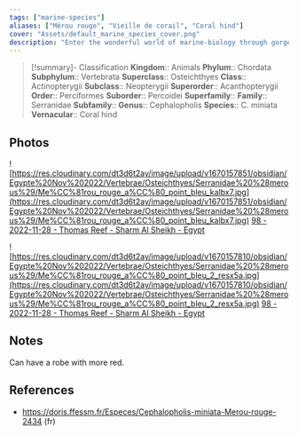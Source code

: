 ```yaml
---
tags: ["marine-species"]
aliases: ["Mérou rouge", "Vieille de corail", "Coral hind"]
cover: "Assets/default_marine_species_cover.png"
description: "Enter the wonderful world of marine-biology through gorgeous underwater pictures of marine animals. Serranidae is the family of serrans and grouper/mérous."
---
```

> [!summary]- Classification
**Kingdom**:: Animals
**Phylum**:: Chordata
**Subphylum**:: Vertebrata
**Superclass**:: Osteichthyes
**Class**:: Actinopterygii
**Subclass**:: Neopterygii 
**Superorder**:: Acanthopterygii
**Order**:: Perciformes
**Suborder**:: Percoidei
**Superfamily**::
**Family**:: Serranidae
**Subfamily**::
**Genus**:: Cephalopholis
**Species**:: C. miniata
**Vernacular**:: Coral hind

## Photos
![https://res.cloudinary.com/dt3d6t2ay/image/upload/v1670157851/obsidian/Egypte%20Nov%202022/Vertebrae/Osteichthyes/Serranidae%20%28merous%29/Me%CC%81rou_rouge_a%CC%80_point_bleu_kalbx7.jpg](https://res.cloudinary.com/dt3d6t2ay/image/upload/v1670157851/obsidian/Egypte%20Nov%202022/Vertebrae/Osteichthyes/Serranidae%20%28merous%29/Me%CC%81rou_rouge_a%CC%80_point_bleu_kalbx7.jpg)
[98 - 2022-11-28 - Thomas Reef - Sharm Al Sheikh - Egypt](98%20-%202022-11-28%20-%20Thomas%20Reef%20-%20Sharm%20Al%20Sheikh%20-%20Egypt.md)

![https://res.cloudinary.com/dt3d6t2ay/image/upload/v1670157810/obsidian/Egypte%20Nov%202022/Vertebrae/Osteichthyes/Serranidae%20%28merous%29/Me%CC%81rou_rouge_a%CC%80_point_bleu_2_resx5a.jpg](https://res.cloudinary.com/dt3d6t2ay/image/upload/v1670157810/obsidian/Egypte%20Nov%202022/Vertebrae/Osteichthyes/Serranidae%20%28merous%29/Me%CC%81rou_rouge_a%CC%80_point_bleu_2_resx5a.jpg)
[98 - 2022-11-28 - Thomas Reef - Sharm Al Sheikh - Egypt](98%20-%202022-11-28%20-%20Thomas%20Reef%20-%20Sharm%20Al%20Sheikh%20-%20Egypt.md)

## Notes
Can have a robe with more red. 

## References
- https://doris.ffessm.fr/Especes/Cephalopholis-miniata-Merou-rouge-2434 (fr)